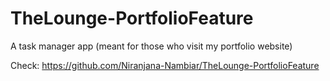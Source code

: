 # TheLounge-PortfolioFeature
A task manager app (meant for those who visit my portfolio website)

Check: https://github.com/Niranjana-Nambiar/TheLounge-PortfolioFeature
